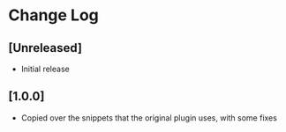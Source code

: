 # Change Log


## [Unreleased]
- Initial release

## [1.0.0]
- Copied over the snippets that the original plugin uses, with some fixes